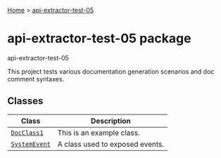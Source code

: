 [Home](./index) &gt; [api-extractor-test-05](./api-extractor-test-05.md)

# api-extractor-test-05 package

api-extractor-test-05

This project tests various documentation generation scenarios and doc comment syntaxes.

## Classes

|  Class | Description |
|  --- | --- |
|  [`DocClass1`](./api-extractor-test-05.docclass1.md) | This is an example class. |
|  [`SystemEvent`](./api-extractor-test-05.systemevent.md) | A class used to exposed events. |

